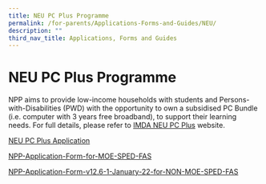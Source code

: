 ```yaml
---
title: NEU PC Plus Programme
permalink: /for-parents/Applications-Forms-and-Guides/NEU/
description: ""
third_nav_title: Applications, Forms and Guides
---
```



















**NEU PC Plus Programme**
=========================

NPP aims to provide low-income households with students and Persons-with-Disabilities (PWD) with the opportunity to own a subsidised PC Bundle (i.e. computer with 3 years free broadband), to support their learning needs. For full details, please refer to [IMDA NEU PC Plus](https://www.imda.gov.sg/programme-listing/neu-pc-plus) website.

[NEU PC Plus Application](https://drive.google.com/file/d/1-o3qxpMLFySZ0XTFs6km2Kp4CXvY-bJF/view?usp=share_link)

[NPP-Application-Form-for-MOE-SPED-FAS](https://drive.google.com/file/d/11pttBaj3K9sFPBBhP7yExccZP4kLE3A-/view?usp=share_link)

[NPP-Application-Form-v12.6-1-January-22-for-NON-MOE-SPED-FAS](https://drive.google.com/file/d/1jqNlFEC-KmsAkYuSKHwU5IOEt7t-pqNc/view?usp=share_link)